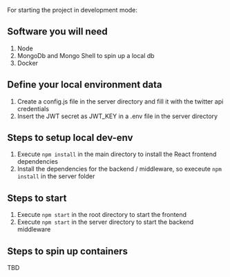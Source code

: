 For starting the project in development mode:

## Software you will need

1. Node
2. MongoDb and Mongo Shell to spin up a local db
3. Docker

## Define your local environment data

1. Create a config.js file in the server directory and fill it with the twitter api credentials
1. Insert the JWT secret as JWT_KEY in a .env file in the server directory

## Steps to setup local dev-env

1. Execute `npm install` in the main directory to install the React frontend dependencies
2. Install the dependencies for the backend / middleware, so execeute `npm install` in the server folder

## Steps to start

1. Execute `npm start` in the root directory to start the frontend
1. Execute `npm start` in the server directory to start the backend middleware

## Steps to spin up containers

TBD
